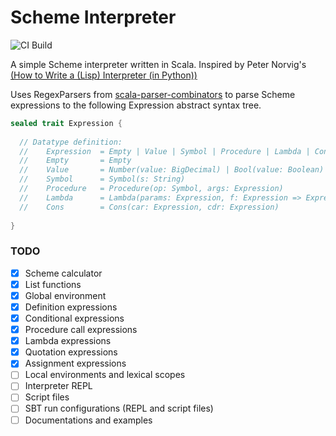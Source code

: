 # Scheme Interpreter
![CI Build](https://github.com/hsm7/scheme-interpreter/actions/workflows/sbt.yml/badge.svg)

A simple Scheme interpreter written in Scala. Inspired by Peter Norvig's [(How to Write a (Lisp) Interpreter (in Python))](https://norvig.com/lispy.html)

Uses RegexParsers from [scala-parser-combinators](https://github.com/scala/scala-parser-combinators) to parse Scheme expressions
to the following Expression abstract syntax tree.

```scala
sealed trait Expression {
  
  // Datatype definition:
  //    Expression  = Empty | Value | Symbol | Procedure | Lambda | Cons
  //    Empty       = Empty
  //    Value       = Number(value: BigDecimal) | Bool(value: Boolean) | Str(value: String)
  //    Symbol      = Symbol(s: String)
  //    Procedure   = Procedure(op: Symbol, args: Expression)
  //    Lambda      = Lambda(params: Expression, f: Expression => Expression)
  //    Cons        = Cons(car: Expression, cdr: Expression)
  
}
```

### TODO
- [x] Scheme calculator
- [x] List functions
- [x] Global environment
- [x] Definition expressions
- [x] Conditional expressions
- [x] Procedure call expressions
- [x] Lambda expressions
- [x] Quotation expressions
- [x] Assignment expressions
- [ ] Local environments and lexical scopes
- [ ] Interpreter REPL
- [ ] Script files
- [ ] SBT run configurations (REPL and script files)
- [ ] Documentations and examples